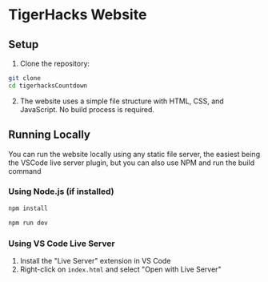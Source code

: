 # TigerHacks Website

## Setup

1. Clone the repository:
```bash
git clone
cd tigerhacksCountdown
```

2. The website uses a simple file structure with HTML, CSS, and JavaScript. No build process is required.

## Running Locally

You can run the website locally using any static file server, the easiest being the VSCode live server plugin, but you can also use NPM and run the build command
### Using Node.js (if installed)
```bash
npm install

npm run dev
```

### Using VS Code Live Server
1. Install the "Live Server" extension in VS Code
2. Right-click on `index.html` and select "Open with Live Server"

